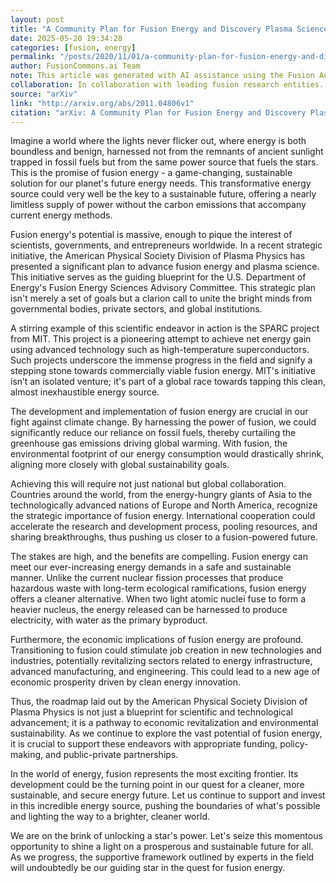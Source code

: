 ```yaml
---
layout: post
title: "A Community Plan for Fusion Energy and Discovery Plasma Sciences"
date: 2025-05-20 19:34:28
categories: [fusion, energy]
permalink: "/posts/2020/11/01/a-community-plan-for-fusion-energy-and-discovery-plasma-sciences/"
author: FusionCommons.ai Team
note: This article was generated with AI assistance using the Fusion Authority Engine, developed by Travis Frye.
collaboration: In collaboration with leading fusion research entities.
source: "arXiv"
link: "http://arxiv.org/abs/2011.04806v1"
citation: "arXiv: A Community Plan for Fusion Energy and Discovery Plasma Sciences"
---
```


Imagine a world where the lights never flicker out, where energy is both boundless and benign, harnessed not from the remnants of ancient sunlight trapped in fossil fuels but from the same power source that fuels the stars. This is the promise of fusion energy - a game-changing, sustainable solution for our planet's future energy needs. This transformative energy source could very well be the key to a sustainable future, offering a nearly limitless supply of power without the carbon emissions that accompany current energy methods.

Fusion energy's potential is massive, enough to pique the interest of scientists, governments, and entrepreneurs worldwide. In a recent strategic initiative, the American Physical Society Division of Plasma Physics has presented a significant plan to advance fusion energy and plasma science. This initiative serves as the guiding blueprint for the U.S. Department of Energy's Fusion Energy Sciences Advisory Committee. This strategic plan isn't merely a set of goals but a clarion call to unite the bright minds from governmental bodies, private sectors, and global institutions.

A stirring example of this scientific endeavor in action is the SPARC project from MIT. This project is a pioneering attempt to achieve net energy gain using advanced technology such as high-temperature superconductors. Such projects underscore the immense progress in the field and signify a stepping stone towards commercially viable fusion energy. MIT's initiative isn’t an isolated venture; it's part of a global race towards tapping this clean, almost inexhaustible energy source.

The development and implementation of fusion energy are crucial in our fight against climate change. By harnessing the power of fusion, we could significantly reduce our reliance on fossil fuels, thereby curtailing the greenhouse gas emissions driving global warming. With fusion, the environmental footprint of our energy consumption would drastically shrink, aligning more closely with global sustainability goals.

Achieving this will require not just national but global collaboration. Countries around the world, from the energy-hungry giants of Asia to the technologically advanced nations of Europe and North America, recognize the strategic importance of fusion energy. International cooperation could accelerate the research and development process, pooling resources, and sharing breakthroughs, thus pushing us closer to a fusion-powered future.

The stakes are high, and the benefits are compelling. Fusion energy can meet our ever-increasing energy demands in a safe and sustainable manner. Unlike the current nuclear fission processes that produce hazardous waste with long-term ecological ramifications, fusion energy offers a cleaner alternative. When two light atomic nuclei fuse to form a heavier nucleus, the energy released can be harnessed to produce electricity, with water as the primary byproduct.

Furthermore, the economic implications of fusion energy are profound. Transitioning to fusion could stimulate job creation in new technologies and industries, potentially revitalizing sectors related to energy infrastructure, advanced manufacturing, and engineering. This could lead to a new age of economic prosperity driven by clean energy innovation.

Thus, the roadmap laid out by the American Physical Society Division of Plasma Physics is not just a blueprint for scientific and technological advancement; it is a pathway to economic revitalization and environmental sustainability. As we continue to explore the vast potential of fusion energy, it is crucial to support these endeavors with appropriate funding, policy-making, and public-private partnerships.

In the world of energy, fusion represents the most exciting frontier. Its development could be the turning point in our quest for a cleaner, more sustainable, and secure energy future. Let us continue to support and invest in this incredible energy source, pushing the boundaries of what's possible and lighting the way to a brighter, cleaner world.

We are on the brink of unlocking a star's power. Let's seize this momentous opportunity to shine a light on a prosperous and sustainable future for all. As we progress, the supportive framework outlined by experts in the field will undoubtedly be our guiding star in the quest for fusion energy.
